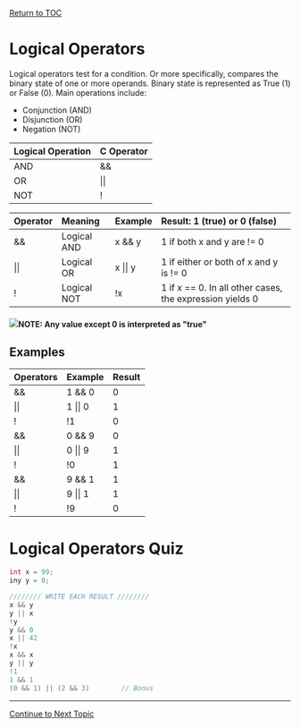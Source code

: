 <a href="https://github.com/CyberTrainingUSAF/05-C-Programming/blob/master/00-Table-of-Contents.md" rel="Return to TOC"> Return to TOC </a>

# Logical Operators

Logical operators test for a condition. Or more specifically, compares the binary state of one or more operands. Binary state is represented as True \(1\) or False \(0\). Main operations include:

* Conjunction \(AND\)
* Disjunction \(OR\)
* Negation \(NOT\)

| **Logical Operation** | **C Operator** |
| :--- | :--- |
| AND | && |
| OR | \|\| |
| NOT | ! |

| **Operator** | **Meaning** | **Example** | **Result: 1 \(true\) or 0 \(false\)** |
| :--- | :--- | :--- | :--- |
| && | Logical AND | x && y | 1 if both x and y are != 0 |
| \|\| | Logical OR | x \|\| y | 1 if either or both of x and y is != 0 |
| ! | Logical NOT | !x | 1 if x == 0. In all other cases, the expression yields 0 |

#### ![](/assets/Capture.PNG)NOTE: Any value except 0 is interpreted as "true"

## Examples

| **Operators** | **Example** | **Result** |
| :--- | :--- | :--- |
| && | 1 && 0 | 0 |
| \|\| | 1 \|\| 0 | 1 |
| ! | !1 | 0 |
| && | 0 && 9 | 0 |
| \|\| | 0 \|\| 9 | 1 |
| ! | !0 | 1 |
| && | 9 && 1 | 1 |
| \|\| | 9 \|\| 1 | 1 |
| ! | !9 | 0 |

# Logical Operators Quiz

```c
int x = 99;
iny y = 0;

//////// WRITE EACH RESULT ////////
x && y
y || x
!y
y && 0
x || 42
!x
x && x
y || y
!1
1 && 1
(0 && 1) || (2 && 3)        // Bonus
```

---

<a href="https://github.com/CyberTrainingUSAF/05-C-Programming/blob/master/05_Operators_expressions/05_assignment-operators.md" rel="Continue to Next Topic"> Continue to Next Topic </a>

